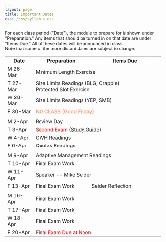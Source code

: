 ```yaml
---
layout: page
title: Important Dates
css: /css/syllabus.css
---
```


<div class="alert alert-info">
For each class period ("Date"), the module to prepare for is shown under "Preparation." Any items that should be turned in on that date are under "Items Due." All of these dates will be announced in class.
</div>

<div class="alert alert-warning">
Note that some of the more distant dates are subject to change.
</div>

<table width="100%">
<tr><th width="18%">Date</th><th width="36%">Preparation</th><th width="46%">Items Due</th></tr>
<!---
<tr><td>W 10-Jan</td>
    <td><a href="Syllabus-Current">Syllabus</a><br><a href="../modules/ClassIntro/CE1.html">Read Class Intro Exercise</a></td>
    <td><a href="../modules/ClassPrep/HW.html">Class Prep HW</a></td></tr>
<tr><td>F 12-Jan</td>
    <td>Management Process</td>
    <td>--</td></tr>
<tr><td></td><td></td><td></td></tr>

<tr><td>M 15-Jan</td>
    <td colspan="2"><span style="color:coral">NO CLASS (Martin Luther King Jr. Day)</span></td></tr>
<tr><td>T 16-Jan</td>
    <td>Management Tools</td>
    <td><a href="../modules/ClassIntro/HW.html">Class Intro HW</a></td></tr>
<tr><td>W 17-Jan</td>
    <td>Foundational Models</td>
    <td><a href="../modules/MgmntProcess/HW.html">Mgmt Process HW</a></td></tr>
<tr><td>F 19-Jan</td>
    <td>CPUE</td>
    <td>--</td></tr>
<tr><td></td><td></td><td></td></tr>

<tr><td>M 22-Jan</td>
    <td>Mark-Recapture Capture Histories</td>
    <td><a href="../modules/MgmntTools/HW.html">Mgmt Tools HW</a></td></tr>
<tr><td>T 23-Jan</td>
    <td><a href="http://derekogle.com/NCNRS349/modules/MarkRecap/CE2a.html">Read Mark-Recapture Exercise</a></td>
    <td>--</td></tr>
<tr><td>W 24-Jan</td>
    <td>Speaker -- <a href="../modules/aaaSpeakers/Lake Superior Fisheries Management Plan Process.pptx">Dr. Brad Ray</a></td>
    <td>--</td></tr>
<tr><td>F 26-Jan</td>
    <td>Depletion</td>
    <td>Ray Reflection</td></tr>
<tr><td></td><td></td><td></td></tr>

<tr><td>M 29-Jan</td>
    <td colspan="2"><span style="color:coral">NO CLASS (Dr. Ogle at AFS Meeting)</span></td></tr>
<tr><td>T 30-Jan</td>
    <td><a href="../modules/aaaSpeakers/RG_Cooper.html">Speaker -- Dr. Matt Cooper</a></td>
    <td>--</td></tr>
<tr><td>W 31-Jan</td>
    <td>Age-Length Key</td>
    <td>Mark-Recapture HW<br>Depletion HW</td></tr>
<tr><td>F 2-Feb</td>
    <td>Mortality</td>
    <td>--</td></tr>
<tr><td></td><td></td><td></td></tr>

<tr><td>M 5-Feb</td>
    <td>Mortality</td>
    <td>--</td></tr>
<tr><td>T 6-Feb</td>
    <td>Mortality Exercise<br>Lake Superior Fisheries Management Plan Advisory Panel meeting</td>
    <td>--</td></tr>
<tr><td>W 7-Feb</td>
    <td>Mortality Work Day</td>
    <td>Age-Length Key HW</td></tr>
<tr><td>F 9-Feb</td>
    <td>Mortality Components</td>
    <td>Mortality HW</td></tr>
<tr><td></td><td></td><td></td></tr>

<tr><td>M 12-Feb</td>
    <td>Spawning Potential Ratio</td>
    <td>--</td></tr>
<tr><td>T 13-Feb</td>
    <td>SPR Exercise</td>
    <td>--</td></tr>
<tr><td>W 14-Feb</td>
    <td>Stock-Recruitment</td>
    <td>--</td></tr>
<tr><td>F 16-Feb</td>
    <td>Work Day</td>
    <td>--</td></tr>
<tr><td></td><td></td><td></td></tr>

<tr><td>M 19-Feb</td>
    <td>Work Day</td>
    <td>--</td></tr>
<tr><td>T 20-Feb</td>
    <td colspan="2"><span style="color:red">First Exam</span> (<a href="Exam1_Guide.html">Study Guide</a>)</td></tr>
<tr><td>W 21-Feb</td>
    <td>Work Day</td>
    <td>--</td></tr>
<tr><td>F 23-Feb</td>
    <td>Growth</td>
    <td>--</td></tr>
<tr><td></td><td></td><td></td></tr>

<tr><td>M 26-Feb</td>
    <td>Growth</td>
    <td>Stock-Recruitment HW</td></tr>
<tr><td>T 27-Feb</td>
    <td><a href="../modules/SizeStructure/Cases/Whittlesey.html">Whittlesey Creek Case Study (Do Prep)</a></td>
    <td>--</td></tr>
<tr><td>W 28-Feb</td>
    <td></td>
    <td>Growth HW</td></tr>
<tr><td>F 2-Mar</td>
    <td></td>
    <td>--</td></tr>
<tr><td></td><td></td><td></td></tr>

<tr><td>M 5-Mar</td>
    <td colspan="2"><span style="color:coral">NO CLASS (Mid-Session)</span></td></tr>
<tr><td>M 6-Mar</td>
    <td colspan="2"><span style="color:coral">NO CLASS (Mid-Session)</span></td></tr>
<tr><td>M 7-Mar</td>
    <td colspan="2"><span style="color:coral">NO CLASS (Mid-Session)</span></td></tr>
<tr><td>M 9-Mar</td>
    <td colspan="2"><span style="color:coral">NO CLASS (Mid-Session)</span></td></tr>
<tr><td></td><td></td><td></td></tr>

<tr><td>M 12-Mar</td>
    <td>Size Structure</td>
    <td>--</td></tr>
<tr><td>T 13-Mar</td>
    <td><a href="../modules/SizeStructure/Cases/GoeddeCoble.html">Goedde &amp; Coble Case Study</a> (Do Prep)</td>
    <td><a href="../modules/SizeStructure/Cases/LakeLouiseBG.html">Bluegill Gear Bias Case Study</a></td></tr>
<tr><td>W 14-Mar</td>
    <td>Weight-Length</td>
    <td>--</td></tr>
<tr><td>F 16-Mar</td>
    <td>Condition</td>
    <td>Size Structure HW</td></tr>
<tr><td></td><td></td><td></td></tr>

<tr><td>M 19-Mar</td>
    <td>Speaker -- Zach Lawson</td>
    <td>--</td></tr>
<tr><td>T 20-Mar</td>
    <td>Bag Limits Exercise</td>
    <td>Lawson Reflection<br>Condition HW</td></tr>
<tr><td>W 21-Mar</td>
    <td colspan="2">Bag Limits Reading</td></tr>
<tr><td>F 23-Mar</td>
    <td colspan="2">Size Limits</td></tr>
<tr><td></td><td></td><td></td></tr>
--->

<tr><td>M 26-Mar</td>
    <td colspan="2">Minimum Length Exercise</td></tr>
<tr><td>T 27-Mar</td>
    <td colspan="2">Size Limits Readings (BLG, Crappie)<br>
    Protected Slot Exercise</td></tr>
<tr><td>W 28-Mar</td>
    <td colspan="2">Size Limits Readings (YEP, SMB)</td></tr>
<tr><td>F 30-Mar</td>
    <td colspan="2"><span style="color:coral">NO CLASS (Good Friday)</span></td></tr>
<tr><td></td><td></td><td></td></tr>

<tr><td>M 2-Apr</td>
    <td colspan="2">Review Day</td></tr>
<tr><td>T 3-Apr</td>
    <td colspan="2"><span style="color:red">Second Exam</span> (<a href="Exam2_Guide.html">Study Guide</a>)</td></tr>
<tr><td>W 4-Apr</td>
    <td colspan="2">CWH Readings</td></tr>
<tr><td>F 6-Apr</td>
    <td colspan="2">Quotas Readings</td></tr>
<tr><td></td><td></td><td></td></tr>

<tr><td>M 9-Apr</td>
    <td colspan="2">Adaptive Management Readings</td></tr>
<tr><td>T 10-Apr</td>
    <td colspan="2">Final Exam Work</td></tr>
<tr><td>W 11-Apr</td>
    <td colspan="2">Speaker -- Mike Seider</td></tr>
<tr><td>F 13-Apr</td>
    <td>Final Exam Work</td>
    <td>Seider Reflection</td></tr>
<tr><td></td><td></td><td></td></tr>

<tr><td>M 16-Apr</td>
    <td colspan="2">Final Exam Work</td></tr>
<tr><td>T 17-Apr</td>
    <td colspan="2">Final Exam Work</td></tr>
<tr><td>W 18-Apr</td>
    <td colspan="2">Final Exam Work</td></tr>
<tr><td>F 20-Apr</td>
    <td colspan="2"><span style="color:red">Final Exam Due at Noon</span></td></tr>
</table>
